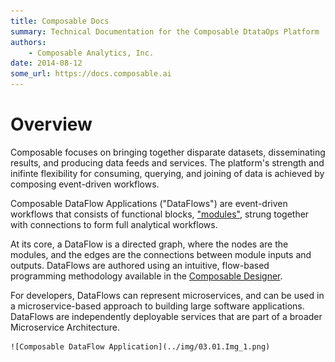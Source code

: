 ```yaml
---
title: Composable Docs
summary: Technical Documentation for the Composable DtataOps Platform
authors:
    - Composable Analytics, Inc.
date: 2014-08-12
some_url: https://docs.composable.ai
---
```


# Overview

Composable focuses on bringing together disparate datasets, disseminating results, and producing data feeds and services. The platform's strength and inifinte flexibility for consuming, querying, and joining of data is achieved by composing event-driven workflows.

Composable DataFlow Applications ("DataFlows") are event-driven workflows that consists of functional blocks, ["modules"](../3.2-Modules.md), strung together with connections to form full analytical workflows.

At its core, a DataFlow is a directed graph, where the nodes are the modules, and the edges are the connections between module inputs and outputs. DataFlows are authored using an intuitive, flow-based programming methodology available in the [Composable Designer](../3.2-Composable-Designer.md).

For developers, DataFlows can represent microservices, and can be used in a microservice-based approach to building large software applications. DataFlows are independently deployable services that are part of a broader Microservice Architecture.


    ![Composable DataFlow Application](../img/03.01.Img_1.png)